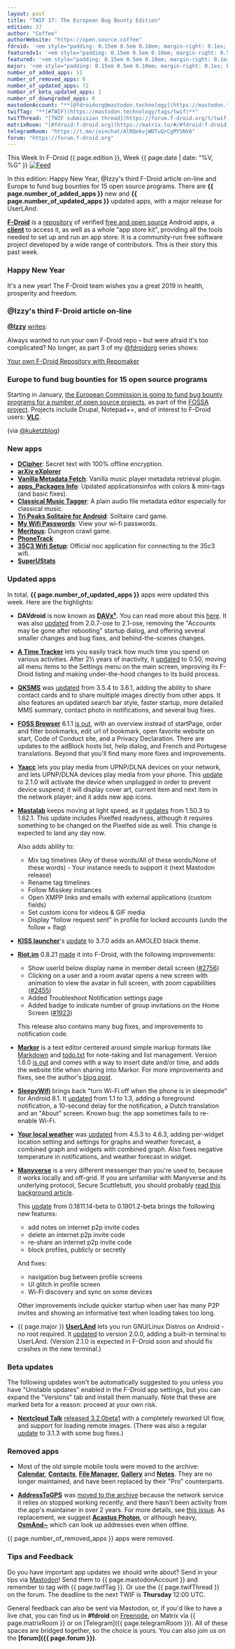 ```yaml
---
layout: post
title: "TWIF 37: The European Bug Bounty Edition"
edition: 37
author: "Coffee"
authorWebsite: "https://open.source.coffee"
fdroid: '<em style="padding: 0.15em 0.5em 0.10em; margin-right: 0.1ex; border-style: solid; border-width: medium; border-radius: 1em; color: #0d47a1; font-style: normal; font-weight: bold;">F-Droid</em>'
featuredv1: '<em style="padding: 0.15em 0.5em 0.10em; margin-right: 0.5ex; box-shadow: 0.1em 0.05em 0.1em rgba(0, 0, 0, 0.3); border-radius: 1em; color: black; background: linear-gradient(orange, yellow);">Featured</em>'
featured: '<em style="padding: 0.15em 0.5em 0.10em; margin-right: 0.1ex; border-style: solid; border-width: medium; border-radius: 1em; color: orange; font-style: normal; font-weight: bold;">Featured</em>'
major: '<em style="padding: 0.15em 0.5em 0.10em; margin-right: 0.1ex; border-style: solid; border-width: medium; border-radius: 1em; color: #8ab000; font-style: normal; font-weight: bold;">Major</em>'
number_of_added_apps: 11
number_of_removed_apps: 6
number_of_updated_apps: 72
number_of_beta_updated_apps: 1
number_of_downgraded_apps: 0
mastodonAccount: "**[@fdroidorg@mastodon.technology](https://mastodon.technology/@fdroidorg)**"
twifTag: "**[#TWIF](https://mastodon.technology/tags/twif)**"
twifThread: "[TWIF submission thread](https://forum.f-droid.org/t/twif-submission-thread)"
matrixRoom: "[#fdroid:f-droid.org](https://matrix.to/#/#fdroid:f-droid.org)"
telegramRoom: "https://t.me/joinchat/AlRQekvjWDTuQrCgMYSNVA"
forum: "https://forum.f-droid.org"
---
```


This Week In F-Droid {{ page.edition }}, Week {{ page.date | date: "%V, %G" }} <a href="{{ site.baseurl }}/feed.xml"><img src="{% asset Feed-icon-16x16.png %}" alt="Feed"></a>

In this edition: Happy New Year, @Izzy's third F-Droid article on-line and Europe to fund bug bounties for 15 open source programs.
There are **{{ page.number_of_added_apps }}** new and **{{ page.number_of_updated_apps }}** updated apps, with a major release for UserLAnd.

<!--more-->

**[F-Droid](https://f-droid.org/)** is a [repository](https://f-droid.org/packages/) of verified [free and open source](https://en.wikipedia.org/wiki/Free_and_open-source_software) Android apps, a **[client](https://f-droid.org/app/org.fdroid.fdroid)** to access it, as well as a whole "app store kit", providing all the tools needed to set up and run an app store. It is a community-run free software project developed by a wide range of contributors. This is their story this past week.

### Happy New Year

It's a new year! The F-Droid team wishes you a great 2019 in health, prosperity and freedom.

### @Izzy's third F-Droid article on-line

**[@Izzy](https://forum.f-droid.org/u/izzy)** [writes](https://mastodon.technology/users/IzzyOnDroid/statuses/101334420638305540):

Always wanted to run your own F-Droid repo – but were afraid it's too complicated? No longer, as part 3 of my [@fdroidorg](https://mastodon.technology/@fdroidorg) series shows:

[Your own F-Droid Repository with Repomaker](https://android.izzysoft.de/articles/named/fdroid-intro-3)

### Europe to fund bug bounties for 15 open source programs

Starting in January, [the European Commission is going to fund bug bounty programs for a number of open source projects](https://betanews.com/2018/12/30/european-commission-bug-bounty-open-source/), as part of the [FOSSA project](https://juliareda.eu/FOSSA/). Projects include Drupal, Notepad++, and of interest to F-Droid users: **[VLC](https://f-droid.org/app/org.videolan.vlc)**.

(via [@kuketzblog](https://social.tchncs.de/users/kuketzblog/statuses/101334611047910088))

### New apps

* **[DCipher](https://f-droid.org/app/com.adityakamble49.dcipher)**: Secret text with 100% offline encryption.
* **[arXiv eXplorer](https://f-droid.org/app/com.gbeatty.arxiv)**
* **[Vanilla Metadata Fetch](https://f-droid.org/app/com.kanedias.vanilla.metadata)**: Vanilla music player metadata retrieval plugin.
* **[apps\_Packages Info](https://f-droid.org/app/com.oF2pks.applicationsinfo)**: Updated applicationsinfos with colors & mini-tags (and basic fixes).
* **[Classical Music Tagger](https://f-droid.org/app/de.kromke.andreas.musictagger)**: A plain audio file metadata editor especially for classical music.
* **[Tri Peaks Solitaire for Android](https://f-droid.org/app/eu.veldsoft.tri.peaks)**: Solitaire card game.
* **[My Wifi Passwords](https://f-droid.org/app/info.aario.mywifipasswords)**: View your wi-fi passwords.
* **[Meritous](https://f-droid.org/app/net.asceai.meritous)**: Dungeon crawl game.
* **[PhoneTrack](https://f-droid.org/app/net.eneiluj.nextcloud.phonetrack)**
* **[35C3 Wifi Setup](https://f-droid.org/app/nl.eventinfra.wifisetup)**: Official noc application for connecting to the 35c3 wifi.
* **[SuperUStats](https://f-droid.org/app/superustats.tool.android)**

### Updated apps

In total, **{{ page.number_of_updated_apps }}** apps were updated this week. Here are the highlights:

* **DAVdroid** is now known as **[DAVx⁵](https://f-droid.org/app/at.bitfire.davdroid)**. You can read more about this [here](https://www.davx5.com/faq/general/what-does-davx5-stand-for). It was also [updated](https://forums.bitfire.at/category/4/davdroid?tag=announcement) from 2.0.7-ose to 2.1-ose, removing the "Accounts may be gone after rebooting" startup dialog, and offering several smaller changes and bug fixes, and behind-the-scenes changes.

* **[A Time Tracker](https://f-droid.org/app/com.markuspage.android.atimetracker)** lets you easily track how much time you spend on various activities. After 2½ years of inactivity, it [updated](https://github.com/netmackan/ATimeTracker/releases) to 0.50, moving all menu items to the Settings menu on the main screen, improving its F-Droid listing and making under-the-hood changes to its build process.

* **[QKSMS](https://f-droid.org/app/com.moez.QKSMS)** was [updated](https://github.com/moezbhatti/qksms/releases) from 3.5.4 to 3.6.1, adding the ability to share contact cards and to share multiple images directly from other apps. It also features an updated search bar style, faster startup, more detailed MMS summary, contact photo in notifications, and several bug fixes.

* **[FOSS Browser](https://f-droid.org/app/de.baumann.browser)** 6.1.1 [is out](https://github.com/scoute-dich/browser/blob/HEAD/CHANGELOG.md), with an overview instead of startPage, order and filter bookmarks, edit url of bookmark, open favorite website on start, Code of Conduct site, and a Privacy Declaration. There are updates to the adBlock hosts list, help dialog, and French and Portugese translations. Beyond that you'll find many more fixes and improvements.

* **[Yaacc](https://f-droid.org/app/de.yaacc)** lets you play media from UPNP/DLNA devices on your network, and lets UPNP/DLNA devices play media from your phone. This [update](https://github.com/tobexyz/yaacc-code/releases) to 2.1.0 will activate the device when unplugged in order to prevent device suspend; it will display cover art, current item and next item in the network player; and it adds new app icons.

* **[Mastalab](https://f-droid.org/app/fr.gouv.etalab.mastodon)** keeps moving at light speed, as it [updates](https://gitlab.com/tom79/mastalab/tags) from 1.50.3 to 1.62.1. This update includes Pixelfed readyness, although it requires something to be changed on the Pixelfed side as well. This change is expected to land any day now.

  Also adds ability to:
  * Mix tag timelines (Any of these words/All of these words/None of these words) - Your instance needs to support it (next Mastodon release)
  * Rename tag timelines
  * Follow Misskey instances
  * Open XMPP links and emails with external applications (custom fields)
  * Set custom icons for videos & GIF media
  * Display "follow request sent" in profile for locked accounts (undo the follow + flag)

* **[KISS launcher](https://f-droid.org/app/fr.neamar.kiss)**'s [update](https://github.com/Neamar/KISS/releases) to 3.7.0 adds an AMOLED black theme.

* **[Riot.im](https://f-droid.org/app/im.vector.alpha)** 0.8.21 [made](https://github.com/vector-im/riot-android/blob/HEAD/CHANGES.rst) it into F-Droid, with the following improvements:
  * Show userId below display name in member detail screen ([#2756](https://github.com/vector-im/riot-android/issues/2756))
  * Clicking on a user and a room avatar opens a new screen with animation to view the avatar in full screen, with zoom capabilities ([#2455](https://github.com/vector-im/riot-android/issues/2455))
  * Added Troubleshoot Notification settings page
  * Added badge to indicate number of group invitations on the Home Screen ([#1923](https://github.com/vector-im/riot-android/issues/1923))

  This release also contains many bug fixes, and improvements to notification code.

* **[Markor](https://f-droid.org/app/net.gsantner.markor)** is a text editor centered around simple markup formats like [Markdown](https://commonmark.org) and [todo.txt](http://todotxt.com) for note-taking and list management. Version 1.6.0 [is out](https://github.com/gsantner/markor/blob/HEAD/CHANGELOG.md) and comes with a way to insert date and/or time, and adds the website title when sharing into Markor. For more improvements and fixes, see the author's [blog post](https://gsantner.net/blog/2018/12/30/markor-release-v1.6.html).

* **[SleepyWifi](https://f-droid.org/app/nl.devluuk.sleepywifi)** brings back "turn Wi-Fi off when the phone is in sleepmode" for Android 8.1. It [updated](https://github.com/DevLuuk/SleepyWifi/releases) from 1.1 to 1.3, adding a foreground notification, a 10-second delay for the notification, a Dutch translation and an "About" screen. Known bug: the app sometimes fails to re-enable Wi-Fi.

* **[Your local weather](https://f-droid.org/app/org.thosp.yourlocalweather)** was [updated](https://raw.githubusercontent.com/thuryn/your-local-weather/HEAD/CHANGELOG) from 4.5.3 to 4.6.3, adding per-widget location setting and settings for graphs and weather forecast, a combined graph and widgets with combined graph. Also fixes negative temperature in notifications, and weather forecast in widget.

* **[Manyverse](https://f-droid.org/app/se.manyver)** is a very different messenger than you're used to, because it works locally and off-grid. If you are unfamiliar with Manyverse and its underlying protocol, Secure Scuttlebutt, you should probably [read this background article](https://staltz.com/early-days-in-the-manyverse.html).

  This [update](https://gitlab.com/staltz/manyverse/blob/HEAD/CHANGELOG.md) from 0.1811.14-beta to 0.1901.2-beta brings the following new features:
    * add notes on internet p2p invite codes
    * delete an internet p2p invite code
    * re-share an internet p2p invite code
    * block profiles, publicly or secretly

  And fixes:
    * navigation bug between profile screens
    * UI glitch in profile screen
    * Wi-Fi discovery and sync on some devices

  Other improvements include quicker startup when user has many P2P invites and showing an informative text when loading takes too long.

* {{ page.major }} **[UserLAnd](https://f-droid.org/app/tech.ula)** lets you run GNU/Linux Distros on Android - no root required. It [updated](https://github.com/CypherpunkArmory/UserLAnd/releases) to version 2.0.0, adding a built-in terminal to UserLAnd. (Version 2.1.0 is expected in F-Droid soon and should fix crashes in the new terminal.)

### Beta updates

The following updates won't be automatically suggested to you unless you have "Unstable updates" enabled in the F-Droid app settings, but you can expand the "Versions" tab and install them manually. Note that these are marked beta for a reason: proceed at your own risk.

* **[Nextcloud Talk](https://f-droid.org/app/com.nextcloud.talk2)** [released 3.2.0beta1](https://github.com/nextcloud/talk-android/releases/tag/v3.2.0beta1) with a completely reworked UI flow, and support for loading remote images. (There was also a regular 
[update](https://github.com/nextcloud/talk-android/releases) to 3.1.3 with some bug fixes.)

### Removed apps

* Most of the old simple mobile tools were moved to the archive: **[Calendar](https://f-droid.org/wiki/page/com.simplemobiletools.calendar)**, **[Contacts](https://f-droid.org/wiki/page/com.simplemobiletools.contacts)**, **[File Manager](https://f-droid.org/wiki/page/com.simplemobiletools.filemanager)**, **[Gallery](https://f-droid.org/wiki/page/com.simplemobiletools.gallery)** and **[Notes](https://f-droid.org/wiki/page/com.simplemobiletools.notes)**. They are no longer maintained, and have been replaced by their "Pro" counterparts.

* **[AddressToGPS](https://f-droid.org/wiki/page/me.danielbarnett.addresstogps)** was [moved to the archive](https://gitlab.com/fdroid/fdroiddata/merge_requests/4207) because the network service it relies on stopped working recently, and there hasn't been activity from the app's maintainer in over 2 years. For more details, see [this issue](https://github.com/DanielBarnett714/AddressToGPS/issues/13). As replacement, we suggest **[Acastus Photon](https://f-droid.org/app/name.gdr.acastus_photon)**, or although heavy, **[OsmAnd~](https://f-droid.org/app/net.osmand.plus)** which can look up addresses even when offline.

{{ page.number_of_removed_apps }} apps were removed.

### Tips and Feedback

Do you have important app updates we should write about? Send in your tips via [Mastodon](https://joinmastodon.org)! Send them to {{ page.mastodonAccount }} and remember to tag with {{ page.twifTag }}. Or use the {{ page.twifThread }} on the forum. The deadline to the next TWIF is **Thursday** 12:00 UTC.

General feedback can also be sent via Mastodon, or, if you'd like to have a live chat, you can find us in **#fdroid** on [Freenode](https://freenode.net), on Matrix via {{ page.matrixRoom }} or on [Telegram]({{ page.telegramRoom }}). All of these spaces are bridged together, so the choice is yours. You can also join us on the **[forum]({{ page.forum }})**.

